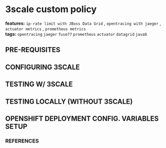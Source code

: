 # 3scale custom policy
**features:** `ip-rate limit with JBoss Data Grid` , `opentracing with jaeger` , `actuator metrics` , `prometheus metrics`<br>
**tags:** `opentracing` `jaeger` `fuse77` `prometheus` `actuator` `datagrid` `java8`

## PRE-REQUISITES

## CONFIGURING 3SCALE

## TESTING W/ 3SCALE

## TESTING LOCALLY (WITHOUT 3SCALE)

## OPENSHIFT DEPLOYMENT CONFIG. VARIABLES SETUP

### REFERENCES
